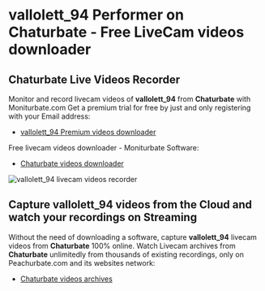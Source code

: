 # vallolett_94 Performer on Chaturbate - Free LiveCam videos downloader

## Chaturbate Live Videos Recorder

Monitor and record livecam videos of **vallolett_94** from **Chaturbate** with Moniturbate.com
Get a premium trial for free by just and only registering with your Email address:
* [vallolett_94 Premium videos downloader](https://moniturbate.com/request-demo-licence-key.html)

Free livecam videos downloader - Moniturbate Software:
* [Chaturbate videos downloader](https://moniturbate.com/moniturbate-download-software.html)

![vallolett_94 livecam videos recorder](https://peachurnet.com/templates/moniturbate-software.png)


## Capture vallolett_94 videos from the Cloud and watch your recordings on Streaming

Without the need of downloading a software, capture **vallolett_94** livecam videos from **Chaturbate** 100% online.
Watch Livecam archives from **Chaturbate** unlimitedly from thousands of existing recordings, only on Peachurbate.com and its websites network:
* [Chaturbate videos archives](https://peachurnet.com/)